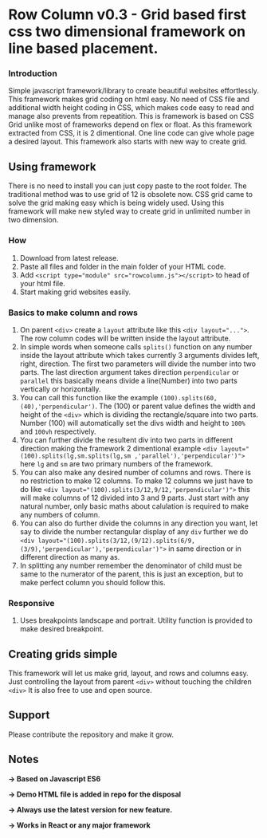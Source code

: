 # Row Column v0.3 - Grid based first css two dimensional framework on line based placement.
 ### Introduction
 Simple javascript framework/library to create beautiful websites effortlessly.
 This framework makes grid coding on html easy. No need of CSS file and additional width height coding in CSS, which makes code easy to read and manage also prevents from repeatition. 
 This is framework is based on CSS Grid unlike most of frameworks depend on flex or float.
 As this framework extracted from CSS, it is 2 dimentional. One line code can give whole page a desired layout.
 This framework also starts with new way to create grid.
## Using framework
There is no need to install you can just copy paste to the root folder. The traditional method was to use grid of 12 is obsolete now. CSS grid came to solve the grid making easy which is being widely used. Using this framework will make new styled way to create grid in unlimited number in two dimension.
### How
 1. Download from latest release.
 2. Paste all files and folder in the main folder of your HTML code.
 3. Add `<script type="module" src="rowcolumn.js"></script>` to head of your html file.
 4. Start making grid websites easily.

### Basics to make column and rows
 1. On parent `<div>` create a `layout` attribute like this `<div layout="...">`. The row column codes will be written inside the layout attribute.
 2. In simple words when someone calls `splits()` function on any number inside the layout attribute which takes currently 3 arguments divides left, right, direction. The first two parameters will divide the number into two parts. The last direction argument takes direction `perpendicular` or `parallel` this basically means divide a line(Number) into two parts vertically or horizontally. 
 3. You can call this function like the example `(100).splits(60,(40),'perpendicular')`. The (100) or parent value defines the width and height of the `<div>` which is dividing the rectangle/square into two parts. Number (100) will automatically set the divs width and height to `100%` and `100vh` respectively.
 4. You can further divide the resultent div into two parts in different direction making the framework 2 dimentional example `<div layout="(100).splits(lg,sm.splits(lg,sm ,'parallel'),'perpendicular')">` here `lg` and `sm` are two primary numbers of the framework.
 5. You can also make any desired number of columns and rows. There is no restriction to make 12 columns. To make 12 columns we just have to do like `<div layout="(100).splits(3/12,9/12,'perpendicular')">` this will make columns of 12 divided into 3 and 9 parts. Just start with any natural number, only basic maths about calulation is required to make any numbers of column.
 6. You can also do further divide the columns in any direction you want, let say to divide the number rectangular display of any `div` further we do `<div layout="(100).splits(3/12,(9/12).splits(6/9,(3/9),'perpendicular'),'perpendicular')">` in same direction or in different direction as many as.
 7. In splitting any number remember the denominator of child must be same to the numerator of the parent, this is just an exception, but to make perfect column you should follow this.

### Responsive
 1. Uses breakpoints landscape and portrait. Utility function is provided to make desired breakpoint.

## Creating grids simple
 This framework will let us make grid, layout, and rows and columns easy. Just controlling the layout from parent `<div>` without touching the children `<div>` It is also free to use and open source.
 
## Support 
 Please contribute the repository and make it grow.
 
 

## Notes
**-> Based on Javascript ES6**

**-> Demo HTML file is added in repo for the disposal**

**-> Always use the latest version for new feature.**

**-> Works in React or any major framework**
